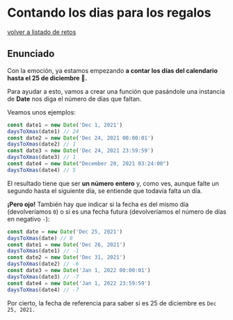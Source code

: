 # Contando los dias para los regalos
[volver a listado de retos](../README.md)

## Enunciado

Con la emoción, ya estamos empezando **a contar los días del calendario hasta el 25 de diciembre 📆.**

Para ayudar a esto, vamos a crear una función que pasándole una instancia de **Date** nos diga el número de días que faltan.

Veamos unos ejemplos:

```ts
const date1 = new Date('Dec 1, 2021')
daysToXmas(date1) // 24
const date2 = new Date('Dec 24, 2021 00:00:01')
daysToXmas(date2) // 1
const date3 = new Date('Dec 24, 2021 23:59:59')
daysToXmas(date3) // 1
const date4 = new Date("December 20, 2021 03:24:00")
daysToXmas(date4) // 5
```
El resultado tiene que ser **un número entero** y, como ves, aunque falte un segundo hasta el siguiente día, se entiende que todavía falta un día.

**¡Pero ojo!** También hay que indicar si la fecha es del mismo día (devolveríamos `0`) o si es una fecha futura (devolveríamos el número de días en negativo `-`):

```ts
const date = new Date('Dec 25, 2021')
daysToXmas(date) // 0
const date1 = new Date('Dec 26, 2021')
daysToXmas(date1) // -1
const date2 = new Date('Dec 31, 2021')
daysToXmas(date2) // -6
const date3 = new Date('Jan 1, 2022 00:00:01')
daysToXmas(date3) // -7
const date4 = new Date('Jan 1, 2022 23:59:59')
daysToXmas(date4) // -7
````

Por cierto, la fecha de referencia para saber si es 25 de diciembre es `Dec 25, 2021.`

